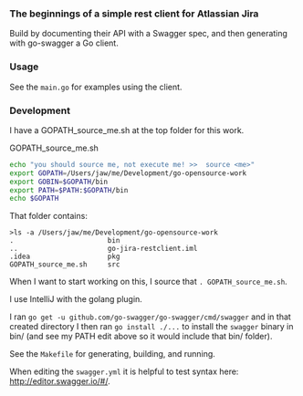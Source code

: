 ### The beginnings of a simple rest client for Atlassian Jira

Build by documenting their API with a Swagger spec, and then generating with go-swagger a Go client.

### Usage

See the `main.go` for examples using the client.

### Development

I have a GOPATH_source_me.sh at the top folder for this work.

GOPATH_source_me.sh

```bash
echo "you should source me, not execute me! >>  source <me>"
export GOPATH=/Users/jaw/me/Development/go-opensource-work
export GOBIN=$GOPATH/bin
export PATH=$PATH:$GOPATH/bin
echo $GOPATH
```

That folder contains:

```
>ls -a /Users/jaw/me/Development/go-opensource-work
.                       bin
..                      go-jira-restclient.iml
.idea                   pkg
GOPATH_source_me.sh     src
```

When I want to start working on this, I source that `. GOPATH_source_me.sh`.

I use IntelliJ with the golang plugin.

I ran `go get -u github.com/go-swagger/go-swagger/cmd/swagger` and in that created directory I then ran `go install ./...` to install the `swagger` binary in bin/ (and see my PATH edit above so it would include that bin/ folder).

See the `Makefile` for generating, building, and running.

When editing the `swagger.yml` it is helpful to test syntax here: http://editor.swagger.io/#/.
